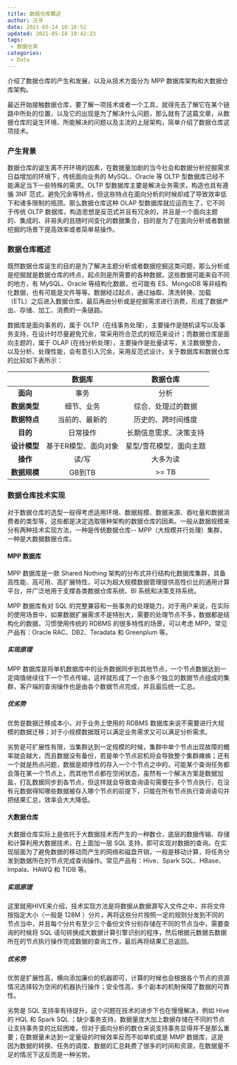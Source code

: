 ```yaml
---
title: 数据仓库概述
author: 汪寻
date: 2021-05-14 10:16:52
updated: 2021-05-14 10:42:23
tags:
 - 数据仓库
categories:
 - Data
---
```


介绍了数据仓库的产生和发展，以及从技术方面分为 MPP 数据库架构和大数据仓库架构。

<!-- more -->

最近开始接触数据仓库，要了解一项技术或者一个工具，就得先去了解它在某个链路中所处的位置，以及它的出现是为了解决什么问题，那么就有了这篇文章，从数据仓库的诞生环境、所能解决的问题以及主流的上层架构，简单介绍了数据仓库这项技术。

### 产生背景

数据仓库的诞生离不开环境的因素，在数据量加剧的当今社会和数据分析挖掘需求日益增加的环境下，传统面向业务的 MySQL、Oracle 等 OLTP 型数据库已经不能满足当下一些特殊的需求。OLTP 型数据库主要是解决业务需求，构造也具有遵循 3NF 范式，避免冗余等特点，但这些特点在面向分析的时候却成了导致效率低下和诸多限制的瓶颈。那么数据仓库这种 OLAP 型数据库就应运而生了，它不同于传统 OLTP 数据库，构造思想是反范式并且有冗余的，并且是一个面向主题的、集成的、非易失的且随时间变化的数据集合，目的是为了在面向分析或者数据挖掘的场景下提高效率或者简单易操作。

### 数据仓库概述

既然数据仓库诞生的目的是为了解决主题分析或者数据挖掘这类问题，那么分析或是挖掘就是数据仓库的终点，起点则是所需要的各种数据，这些数据可能来自不同的地方，有 MySQL、Oracle 等结构化数据，也可能有 ES、MongoDB 等非结构化数据，也有可能是文件等等。数据经过起点，通过抽取、清洗转换、加载（ETL）之后进入数据仓库，最后再由分析或是挖掘需求进行消费，形成了数据产出、存储、加工、消费的一条链路。

数据库是面向事务的，属于 OLTP（在线事务处理），主要操作是随机读写以及事务支持，在设计时尽量避免冗余，常采用符合范式的规范来设计；而数据仓库是面向主题的，属于 OLAP (在线分析处理），主要操作是批量读写，关注数据整合，以及分析、处理性能，会有意引入冗余，采用反范式设计。关于数据库和数据仓库的比较如下表所示：

|          | 数据库         | 数据仓库         |
|:--------:|:-----------:|:------------:|
| **面向**   | 事务          | 分析           |
| **数据类型** | 细节、业务       | 综合、处理过的数据    |
| **数据特点** | 当前的、最新的     | 历史的、跨时间维度    |
| **目的**   | 日常操作        | 长期信息需求、决策支持  |
| **设计模型** | 基于ER模型、面向对象 | 星型/雪花模型，面向主题 |
| **操作**   | 读/写         | 大多为读         |
| **数据规模** | GB到TB       | >= TB        |

### 数据仓库技术实现

对于数据仓库的选型一般得考虑适用环境、数据规模、数据来源、吞吐量和数据消费者的类型等，这些都是决定选取哪种架构的数据仓库的因素。一般从数据规模来分有两种技术实现方法，一种是传统数据仓库-- MPP（大规模并行处理）集群，一种是大数据数据仓库。

#### MPP 数据库

MPP 数据库是一款 Shared Nothing 架构的分布式并行结构化数据库集群，具备高性能、高可用、高扩展特性，可以为超大规模数据管理提供高性价比的通用计算平台，并广泛地用于支撑各类数据仓库系统、BI 系统和决策支持系统。

MPP 数据库有对 SQL 的完整兼容和一些事务的处理能力，对于用户来说，在实际的使用场景中，如果数据扩展需求不是特别大，需要的处理节点不多，数据都是结构化的数据，习惯使用传统的 RDBMS 的很多特性的场景，可以考虑 MPP。常见产品有：Oracle RAC、DB2、Teradata 和 Greenplum 等。

##### 实现原理

MPP 数据库是将单机数据库中的业务数据同步到其他节点，一个节点数据达到一定阈值继续往下一个节点传输，这样就形成了一个由多个独立的数据节点组成的集群，客户端的查询操作也是由各个数据节点完成，并且最后统一汇总。

##### 优劣势

优势是数据迁移成本小，对于业务上使用的 RDBMS 数据库来说不需要进行大规模的数据迁移；对于小规模数据既可以满足业务需求又可以满足分析需求。

劣势是可扩展性有限，当集群达到一定规模的时候，集群中单个节点出现故障的概率就会越大，而且数据没有备份，若是单个节点宕机将会导致整个集群瘫痪；还有一个就是热点问题，数据是顺序性的存入一个个节点之中的，可能某个查询任务都会落在某一个节点上，而其他节点都在空闲状态，虽然有一个解决方案是数据加盐，打乱数据同步到各节点，但这样就会导致查询语句需要在多个节点执行，在没有元数据得知哪些数据被存入哪个节点的前提下，只能在所有节点执行查询语句并把结果汇总，效率会大大降低。

#### 大数据仓库

大数据仓库实际上是依托于大数据技术而产生的一种数仓，底层的数据传输、存储和计算利用大数据技术，在上面加一层 SQL 支持，即可实现对数据的查询。在实现层面为了避免数据的移动而产生的网络和磁盘开销，一般是移动计算，将任务分发到数据所在的节点完成查询操作。常见产品有：Hive、Spark SQL、HBase、Impala、HAWQ 和 TIDB 等。

##### 实现原理

这里就用HIVE来介绍，技术实现方法是将数据从数据源写入文件之中，并将文件按指定大小（一般是 128M ）分片，再将这些分片按照一定的规则分发到不同的节点当中，并且每个分片有至少三个备份文件分别存储在不同的节点当中，需要查询的时候将 SQL 语句转换成大数据计算引擎识别的程序，然后根据元数据去数据所在的节点执行操作完成数据的查询工作，最后再将结果汇总返回。

##### 优劣势

优势是扩展性高，横向添加廉价的机器即可，计算的时候也会根据各个节点的资源情况选择较为空闲的机器执行操作；安全性高，多个副本的机制保障了数据的可靠性。

劣势是 SQL 支持率有待提升，这个问题在技术的进步下也在慢慢解决，例如 Hive 的 HQL 和 Spark SQL ；缺少事务支持，数据量庞大加上数据存储在不同的节点让支持事务变的比较困难，但对于面向分析的数仓来说支持事务显得并不是那么重要；在数据量未达到一定量级的时候效率反而不如单机或是 MMP 数据库，这是因为数据的转换、任务的调度、数据的汇总耗费了很多的时间和资源，在数据量不足的情况下这反而是一种劣势。
